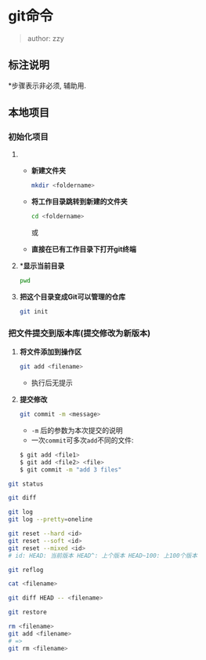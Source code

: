 # git命令

> author: zzy

## 标注说明

*步骤表示非必须, 辅助用.

## 本地项目

### 初始化项目

1. - **新建文件夹**
	
        ```bash
        mkdir <foldername>
        ```
	     
    -  **将工作目录跳转到新建的文件夹**
       
        ```bash
        cd <foldername>
        ```
        或

      - **直接在已有工作目录下打开git终端**

2. ***显示当前目录**

	
    ```bash
    pwd
    ```
    
3. **把这个目录变成Git可以管理的仓库**
   
    ```bash
    git init
    ```

### 把文件提交到版本库(提交修改为新版本)
1. **将文件添加到操作区**
   
    ```bash
    git add <filename>
    ```
    - 执行后无提示


2. **提交修改**
   
    ```bash
    git commit -m <message>
	```
    - `-m` 后的参数为本次提交的说明
    - 一次`commit`可多次`add`不同的文件:
    ```bash
    $ git add <file1>
    $ git add <file2> <file>
    $ git commit -m "add 3 files"
    ```
```bash
git status
```


```bash
git diff
```

```bash
git log
git log --pretty=oneline
```

```bash
git reset --hard <id>
git reset --soft <id>
git reset --mixed <id>
# id: HEAD: 当前版本 HEAD^: 上个版本 HEAD~100: 上100个版本
```

```bash
git reflog
```

```bash
cat <filename>
```

```bash
git diff HEAD -- <filename>
```

```bash
git restore
```

```bash
rm <filename>
git add <filename>
# =>
git rm <filename>
```

